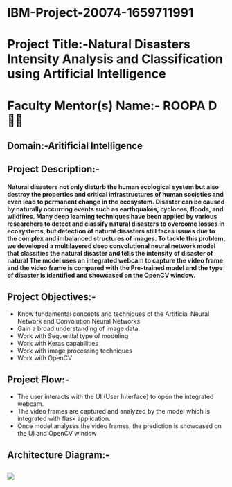 # IBM-Project-20074-1659711991
<h1>Project Title:-Natural Disasters Intensity Analysis and Classification using Artificial Intelligence</h1>
<h1>Faculty Mentor(s) Name:- ROOPA D👩‍🏫</h1>  

<h2>Domain:-Aritificial Intelligence</h2>

<h2>Project Description:-</h2>
<h4>Natural disasters not only disturb the human ecological system but also destroy the properties and critical infrastructures of human societies and even lead to permanent change in the ecosystem. Disaster can be caused by naturally occurring events such as earthquakes, cyclones, floods, and wildfires. Many deep learning techniques have been applied by various researchers to detect and classify natural disasters to overcome losses in ecosystems, but detection of natural disasters still faces issues due to the complex and imbalanced structures of images. To tackle this problem, we developed a multilayered deep convolutional neural network model that classifies the natural disaster and tells the intensity of disaster  of natural The model uses an integrated webcam to capture the video frame and the video frame is compared with the Pre-trained model and the type of disaster is identified and showcased on the OpenCV window. </h4>

<h2>Project Objectives:-</h2>
<ul>
<li>Know fundamental concepts and techniques of the Artificial Neural Network and Convolution Neural Networks</li>
<li>Gain a broad understanding of image data.</li>
<li>Work with Sequential type of modeling</li>
<li>Work with Keras capabilities</li>
<li>Work with image processing techniques</li>
<li>Work with OpenCV</li>
</ul>

<h2>Project Flow:-</h2>
<ul>
<li>The user interacts with the UI (User Interface) to open the integrated webcam.</li>
<li>The video frames are captured and analyzed by the model which is integrated with flask application.</li>
<li>Once model analyses the video frames, the prediction is showcased on the UI and OpenCV window</li>
</ul>

<h2>Architecture Diagram:-<h2>
<img src="https://lh5.googleusercontent.com/XqWOuROq2onUpyFyoUrTyWiWpVrNwcDlUByGnwhHmYL54gaNMXYyFGdnsBbo1PIPIA35mGO6aAi_5zYeKQgNj26DT_9_3WpzIIW7p_Cp0-torEkvIfjpjJ2oqi5Zt_NPtObpNaM"/>
